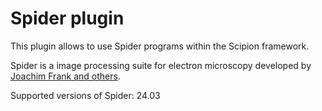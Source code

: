 # Spider plugin

 This plugin allows to use Spider programs within the Scipion framework.

 Spider is a image processing suite for electron microscopy developed by [Joachim Frank and others](https://spider.wadsworth.org/spider_doc/spider/docs/spider.html).

 Supported versions of Spider: 24.03
